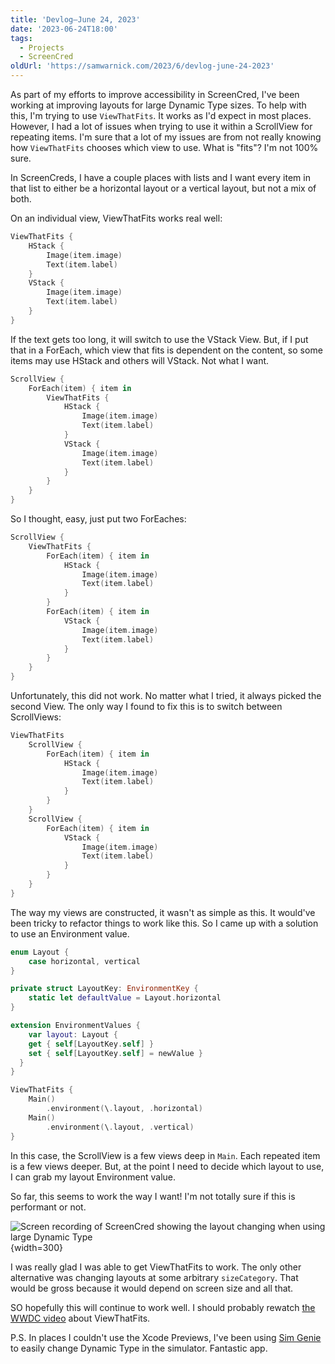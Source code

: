 ```yaml
---
title: 'Devlog—June 24, 2023'
date: '2023-06-24T18:00'
tags:
  - Projects
  - ScreenCred
oldUrl: 'https://samwarnick.com/2023/6/devlog-june-24-2023'
---
```


As part of my efforts to improve accessibility in ScreenCred, I've been working at improving layouts for large Dynamic Type sizes. To help with this, I'm trying to use `ViewThatFits`. It works as I'd expect in most places. However, I had a lot of issues when trying to use it within a ScrollView for repeating items. I'm sure that a lot of my issues are from not really knowing how `ViewThatFits` chooses which view to use. What is "fits"? I'm not 100% sure.

In ScreenCreds, I have a couple places with lists and I want every item in that list to either be a horizontal layout or a vertical layout, but not a mix of both.

On an individual view, ViewThatFits works real well:

```swift
ViewThatFits {
	HStack {
		Image(item.image)
		Text(item.label)
	}
	VStack {
		Image(item.image)
		Text(item.label)
	}
}
```

If the text gets too long, it will switch to use the VStack View. But, if I put that in a ForEach, which view that fits is dependent on the content, so some items may use HStack and others will VStack. Not what I want.

```swift
ScrollView {
	ForEach(item) { item in
		ViewThatFits {
			HStack {
				Image(item.image)
				Text(item.label)
			}
			VStack {
				Image(item.image)
				Text(item.label)
			}
		}
	}
}
```

So I thought, easy, just put two ForEaches:

```swift
ScrollView {
	ViewThatFits {
		ForEach(item) { item in
			HStack {
				Image(item.image)
				Text(item.label)
			}
		}
		ForEach(item) { item in
			VStack {
				Image(item.image)
				Text(item.label)
			}
		}
	}
}
```

Unfortunately, this did not work. No matter what I tried, it always picked the second View. The only way I found to fix this is to switch between ScrollViews:

```swift
ViewThatFits
	ScrollView {
		ForEach(item) { item in
			HStack {
				Image(item.image)
				Text(item.label)
			}
		}
	}
	ScrollView {
		ForEach(item) { item in
			VStack {
				Image(item.image)
				Text(item.label)
			}
		}
	}
}
```

The way my views are constructed, it wasn't as simple as this. It would've been tricky to refactor things to work like this. So I came up with a solution to use an Environment value.

```swift
enum Layout {
    case horizontal, vertical
}

private struct LayoutKey: EnvironmentKey {
    static let defaultValue = Layout.horizontal
}

extension EnvironmentValues {
    var layout: Layout {
    get { self[LayoutKey.self] }
    set { self[LayoutKey.self] = newValue }
  }
}

ViewThatFits {
	Main()
		.environment(\.layout, .horizontal)
	Main()
		.environment(\.layout, .vertical)
}
```

In this case, the ScrollView is a few views deep in `Main`. Each repeated item is a few views deeper. But, at the point I need to decide which layout to use, I can grab my layout Environment value.

So far, this seems to work the way I want! I'm not totally sure if this is performant or not.

![Screen recording of ScreenCred showing the layout changing when using large Dynamic Type](/media/2023-06-24-dynamic-type.gif){width=300}

I was really glad I was able to get ViewThatFits to work. The only other alternative was changing layouts at some arbitrary `sizeCategory`. That would be gross because it would depend on screen size and all that.

SO hopefully this will continue to work well. I should probably rewatch [the WWDC video](https://developer.apple.com/wwdc22/10056) about ViewThatFits.

P.S. In places I couldn't use the Xcode Previews, I've been using [Sim Genie](https://simgenie.app) to easily change Dynamic Type in the simulator. Fantastic app.
